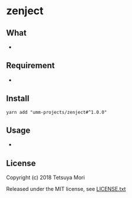 # zenject

## What

* 

## Requirement

* 

## Install

```shell
yarn add "umm-projects/zenject#^1.0.0"
```

## Usage

* 

## License

Copyright (c) 2018 Tetsuya Mori

Released under the MIT license, see [LICENSE.txt](LICENSE.txt)

